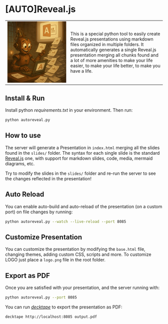 # [AUTO]Reveal.js

<table>
<tr>
<td width="40%">
<img src="dist/images/autorevealjs.jpeg" alt="AutoReveal.js Logo" width="100%" />
</td>
<td width="60%">

This is a special python tool to easily create Reveal.js presentations using markdown files
organized in multiple folders. It automatically generates a single Reveal.js presentation merging
all chunks found and a lot of more amenities to make your life easier, to make your life better, 
to make you have a life.

</td>
</tr>
</table>

## Install & Run

Install python *requirements.txt* in your environment. Then run:

```bash
python autoreveal.py
```

## How to use

The server will generate a Presentation in `index.html` merging all the slides found in the `slides/` folder.
The syntax for each single slide is the standard [Reveal.js](https://revealjs.com/) one, with support for markdown slides, code, media, mermaid diagrams, etc.

Try to modify the slides in the `slides/` folder and re-run the server to see the changes reflected in the presentation!

## Auto Reload

You can enable auto-build and auto-reload of the presentation (on a custom port) on file changes by running:

```bash
python autoreveal.py --watch --live-reload --port 8085
```

## Customize Presentation

You can customize the presentation by modifying the `base.html` file, changing themes, adding custom CSS, scripts and more. To customize LOGO just place a `logo.png` file in the root folder.

## Export as PDF

Once you are satisfied with your presentation, and the server running with:

```bash
python autoreveal.py --port 8085
```

You can run [*decktape*](https://github.com/astefanutti/decktape) to export the presentation as PDF:

```bash
decktape http://localhost:8085 output.pdf
```